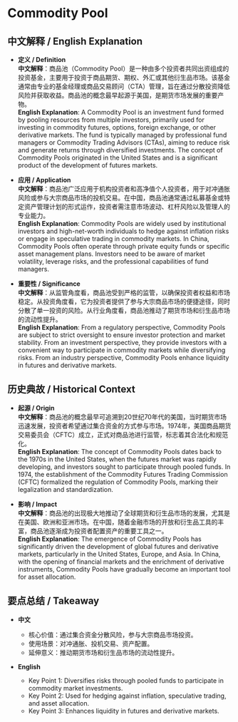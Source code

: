 # Commodity Pool

## 中文解释 / English Explanation

* **定义 / Definition**  
  **中文解释**：商品池（Commodity Pool）是一种由多个投资者共同出资组成的投资基金，主要用于投资于商品期货、期权、外汇或其他衍生品市场。该基金通常由专业的基金经理或商品交易顾问（CTA）管理，旨在通过分散投资降低风险并获取收益。商品池的概念最早起源于美国，是期货市场发展的重要产物。  
  **English Explanation**: A Commodity Pool is an investment fund formed by pooling resources from multiple investors, primarily used for investing in commodity futures, options, foreign exchange, or other derivative markets. The fund is typically managed by professional fund managers or Commodity Trading Advisors (CTAs), aiming to reduce risk and generate returns through diversified investments. The concept of Commodity Pools originated in the United States and is a significant product of the development of futures markets.

* **应用 / Application**  
  **中文解释**：商品池广泛应用于机构投资者和高净值个人投资者，用于对冲通胀风险或参与大宗商品市场的投机交易。在中国，商品池通常通过私募基金或特定资产管理计划的形式运作，投资者需注意市场波动、杠杆风险以及管理人的专业能力。  
  **English Explanation**: Commodity Pools are widely used by institutional investors and high-net-worth individuals to hedge against inflation risks or engage in speculative trading in commodity markets. In China, Commodity Pools often operate through private equity funds or specific asset management plans. Investors need to be aware of market volatility, leverage risks, and the professional capabilities of fund managers.

* **重要性 / Significance**  
  **中文解释**：从监管角度看，商品池受到严格的监管，以确保投资者权益和市场稳定。从投资角度看，它为投资者提供了参与大宗商品市场的便捷途径，同时分散了单一投资的风险。从行业角度看，商品池推动了期货市场和衍生品市场的流动性提升。  
  **English Explanation**: From a regulatory perspective, Commodity Pools are subject to strict oversight to ensure investor protection and market stability. From an investment perspective, they provide investors with a convenient way to participate in commodity markets while diversifying risks. From an industry perspective, Commodity Pools enhance liquidity in futures and derivative markets.

## 历史典故 / Historical Context

* **起源 / Origin**  
  **中文解释**：商品池的概念最早可追溯到20世纪70年代的美国，当时期货市场迅速发展，投资者希望通过集合资金的方式参与市场。1974年，美国商品期货交易委员会（CFTC）成立，正式对商品池进行监管，标志着其合法化和规范化。  
  **English Explanation**: The concept of Commodity Pools dates back to the 1970s in the United States, when the futures market was rapidly developing, and investors sought to participate through pooled funds. In 1974, the establishment of the Commodity Futures Trading Commission (CFTC) formalized the regulation of Commodity Pools, marking their legalization and standardization.

* **影响 / Impact**  
  **中文解释**：商品池的出现极大地推动了全球期货和衍生品市场的发展，尤其是在美国、欧洲和亚洲市场。在中国，随着金融市场的开放和衍生品工具的丰富，商品池逐渐成为投资者配置资产的重要工具之一。  
  **English Explanation**: The emergence of Commodity Pools has significantly driven the development of global futures and derivative markets, particularly in the United States, Europe, and Asia. In China, with the opening of financial markets and the enrichment of derivative instruments, Commodity Pools have gradually become an important tool for asset allocation.

## 要点总结 / Takeaway

* **中文**  
  - 核心价值：通过集合资金分散风险，参与大宗商品市场投资。  
  - 使用场景：对冲通胀、投机交易、资产配置。  
  - 延伸意义：推动期货市场和衍生品市场的流动性提升。  

* **English**  
  - Key Point 1: Diversifies risks through pooled funds to participate in commodity market investments.  
  - Key Point 2: Used for hedging against inflation, speculative trading, and asset allocation.  
  - Key Point 3: Enhances liquidity in futures and derivative markets.